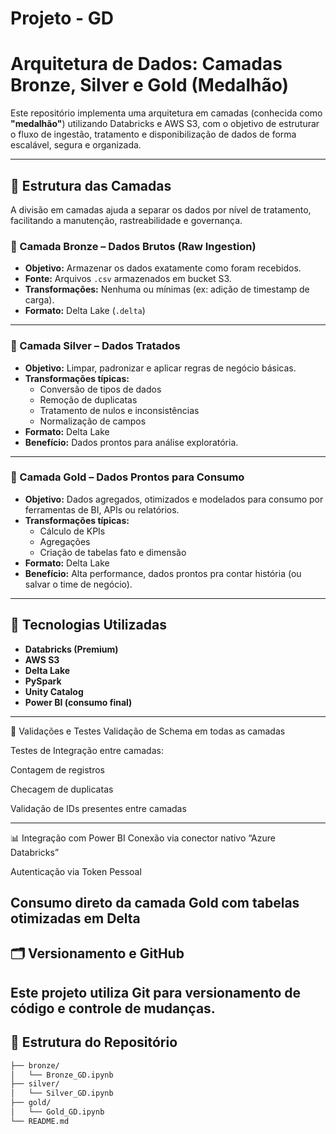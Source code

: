 # Projeto - GD

# Arquitetura de Dados: Camadas Bronze, Silver e Gold (Medalhão)

Este repositório implementa uma arquitetura em camadas (conhecida como **"medalhão"**) utilizando Databricks e AWS S3, com o objetivo de estruturar o fluxo de ingestão, tratamento e disponibilização de dados de forma escalável, segura e organizada.

---

## 📌 Estrutura das Camadas

A divisão em camadas ajuda a separar os dados por nível de tratamento, facilitando a manutenção, rastreabilidade e governança.

### 🥉 Camada Bronze – Dados Brutos (Raw Ingestion)

- **Objetivo:** Armazenar os dados exatamente como foram recebidos.
- **Fonte:** Arquivos `.csv` armazenados em bucket S3.
- **Transformações:** Nenhuma ou mínimas (ex: adição de timestamp de carga).
- **Formato:** Delta Lake (`.delta`)


---

### 🥈 Camada Silver – Dados Tratados

- **Objetivo:** Limpar, padronizar e aplicar regras de negócio básicas.
- **Transformações típicas:**
  - Conversão de tipos de dados
  - Remoção de duplicatas
  - Tratamento de nulos e inconsistências
  - Normalização de campos
- **Formato:** Delta Lake
- **Benefício:** Dados prontos para análise exploratória.

---

### 🥇 Camada Gold – Dados Prontos para Consumo

- **Objetivo:** Dados agregados, otimizados e modelados para consumo por ferramentas de BI, APIs ou relatórios.
- **Transformações típicas:**
  - Cálculo de KPIs
  - Agregações
  - Criação de tabelas fato e dimensão
- **Formato:** Delta Lake
- **Benefício:** Alta performance, dados prontos pra contar história (ou salvar o time de negócio).

---

## 🔧 Tecnologias Utilizadas

- **Databricks (Premium)**
- **AWS S3**
- **Delta Lake**
- **PySpark**
- **Unity Catalog**
- **Power BI (consumo final)**

---

🧪 Validações e Testes
Validação de Schema em todas as camadas

Testes de Integração entre camadas:

Contagem de registros

Checagem de duplicatas

Validação de IDs presentes entre camadas

---

📊 Integração com Power BI
Conexão via conector nativo “Azure Databricks”

Autenticação via Token Pessoal

Consumo direto da camada Gold com tabelas otimizadas em Delta
---

## 🗂️ Versionamento e GitHub

Este projeto utiliza Git para versionamento de código e controle de mudanças.
---

## 📁 Estrutura do Repositório

```bash
├── bronze/
│   └── Bronze_GD.ipynb
├── silver/
│   └── Silver_GD.ipynb
├── gold/
│   └── Gold_GD.ipynb
└── README.md
```


